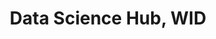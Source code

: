---
name: Sarah Stevens
group: OSPO Executive Committee
headshot: sarah-stevens-540x540.jpg
title: Data Science Hub, WID
--- 